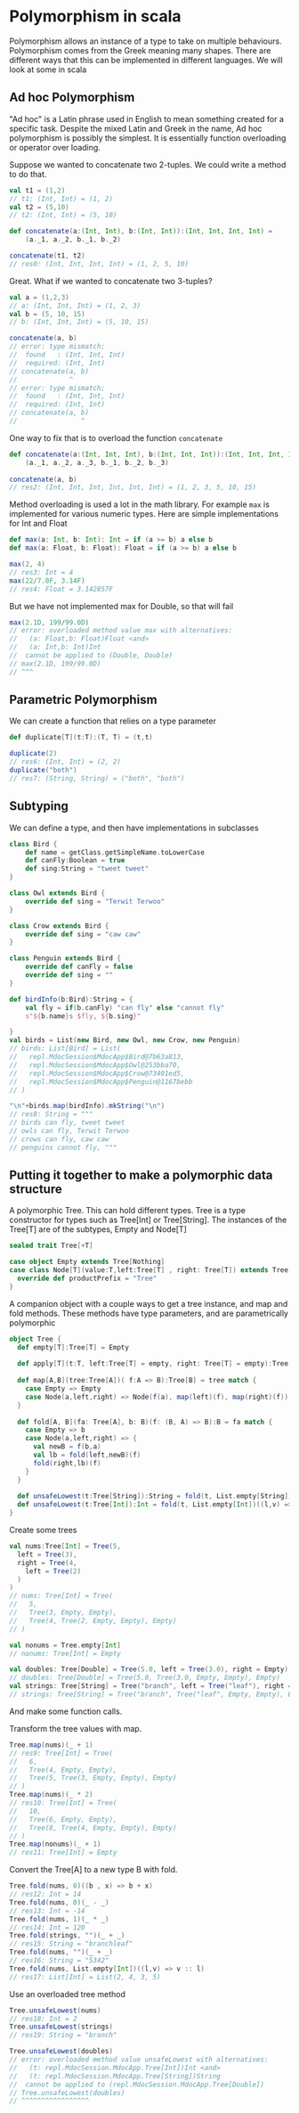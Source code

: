 # Polymorphism in scala

Polymorphism allows an instance of a type to take on multiple behaviours.
Polymorphism comes from the Greek meaning many shapes.
There are different ways that this can be implemented in different languages.
We will look at some in scala

## Ad hoc Polymorphism

"Ad hoc" is a Latin phrase used in English to mean something created for a specific task. 
Despite the mixed Latin and Greek in the name, Ad hoc polymorphism is possibly the simplest.
It is essentially function overloading or operator over loading.

Suppose we wanted to concatenate two 2-tuples.
We could write a method to do that.

```scala
val t1 = (1,2)
// t1: (Int, Int) = (1, 2)
val t2 = (5,10)
// t2: (Int, Int) = (5, 10)

def concatenate(a:(Int, Int), b:(Int, Int)):(Int, Int, Int, Int) =
    (a._1, a._2, b._1, b._2)

concatenate(t1, t2)
// res0: (Int, Int, Int, Int) = (1, 2, 5, 10)
```
Great. What if we wanted to concatenate two 3-tuples?
```scala
val a = (1,2,3)
// a: (Int, Int, Int) = (1, 2, 3)
val b = (5, 10, 15)
// b: (Int, Int, Int) = (5, 10, 15)
```
```scala
concatenate(a, b)
// error: type mismatch;
//  found   : (Int, Int, Int)
//  required: (Int, Int)
// concatenate(a, b)
//             ^
// error: type mismatch;
//  found   : (Int, Int, Int)
//  required: (Int, Int)
// concatenate(a, b)
//                ^
```

One way to fix that is to overload the function `concatenate`

```scala
def concatenate(a:(Int, Int, Int), b:(Int, Int, Int)):(Int, Int, Int, Int, Int, Int) =
    (a._1, a._2, a._3, b._1, b._2, b._3)
    
concatenate(a, b)
// res2: (Int, Int, Int, Int, Int, Int) = (1, 2, 3, 5, 10, 15)
```
Method overloading is used a lot in the math library. 
For example `max` is implemented for various numeric types. 
Here are simple implementations for Int and Float
```scala
def max(a: Int, b: Int): Int = if (a >= b) a else b
def max(a: Float, b: Float): Float = if (a >= b) a else b

max(2, 4)
// res3: Int = 4
max(22/7.0F, 3.14F)
// res4: Float = 3.142857F
```
But we have not implemented max for Double, so that will fail
```scala
max(2.1D, 199/99.0D)
// error: overloaded method value max with alternatives:
//   (a: Float,b: Float)Float <and>
//   (a: Int,b: Int)Int
//  cannot be applied to (Double, Double)
// max(2.1D, 199/99.0D)
// ^^^
```

## Parametric Polymorphism

We can create a function that relies on a type parameter

```scala
def duplicate[T](t:T):(T, T) = (t,t)

duplicate(2)
// res6: (Int, Int) = (2, 2)
duplicate("both")
// res7: (String, String) = ("both", "both")
```

## Subtyping

We can define a type, and then have implementations in subclasses

```scala
class Bird {
    def name = getClass.getSimpleName.toLowerCase
    def canFly:Boolean = true
    def sing:String = "tweet tweet"
}

class Owl extends Bird {
    override def sing = "Terwit Terwoo"
}

class Crow extends Bird {
    override def sing = "caw caw"
}

class Penguin extends Bird {
    override def canFly = false
    override def sing = ""
}

def birdInfo(b:Bird):String = {
    val fly = if(b.canFly) "can fly" else "cannot fly"
    s"${b.name}s $fly, ${b.sing}" 

}
val birds = List(new Bird, new Owl, new Crow, new Penguin)
// birds: List[Bird] = List(
//   repl.MdocSession$MdocApp$Bird@7b63a813,
//   repl.MdocSession$MdocApp$Owl@253bba70,
//   repl.MdocSession$MdocApp$Crow@73401ed5,
//   repl.MdocSession$MdocApp$Penguin@1167bebb
// )

"\n"+birds.map(birdInfo).mkString("\n")
// res8: String = """
// birds can fly, tweet tweet
// owls can fly, Terwit Terwoo
// crows can fly, caw caw
// penguins cannot fly, """
```

## Putting it together to make a polymorphic data structure

A polymorphic Tree. This can hold different types. 
Tree is a type constructor for types such as Tree[Int] or Tree[String]. 
The instances of the Tree[T] are of the subtypes, Empty and Node[T]

```scala
sealed trait Tree[+T]

case object Empty extends Tree[Nothing]
case class Node[T](value:T,left:Tree[T] , right: Tree[T]) extends Tree[T] {
  override def productPrefix = "Tree"
}
```
A companion object with a couple ways to get a tree instance, and map and fold methods. 
These methods have type parameters, and are parametrically polymorphic

```scala
object Tree {
  def empty[T]:Tree[T] = Empty
  
  def apply[T](t:T, left:Tree[T] = empty, right: Tree[T] = empty):Tree[T] = Node(t, left, right)
  
  def map[A,B](tree:Tree[A])( f:A => B):Tree[B] = tree match {
    case Empty => Empty
    case Node(a,left,right) => Node(f(a), map(left)(f), map(right)(f))
  }
  
  def fold[A, B](fa: Tree[A], b: B)(f: (B, A) => B):B = fa match {
    case Empty => b
    case Node(a,left,right) => {
      val newB = f(b,a)
      val lb = fold(left,newB)(f)
      fold(right,lb)(f)      
    }
  }
  
  def unsafeLowest(t:Tree[String]):String = fold(t, List.empty[String])((l,v) => v :: l).min
  def unsafeLowest(t:Tree[Int]):Int = fold(t, List.empty[Int])((l,v) => v :: l).min
}
```

Create some trees
```scala
val nums:Tree[Int] = Tree(5,
  left = Tree(3),
  right = Tree(4,
    left = Tree(2)
  )
)
// nums: Tree[Int] = Tree(
//   5,
//   Tree(3, Empty, Empty),
//   Tree(4, Tree(2, Empty, Empty), Empty)
// )

val nonums = Tree.empty[Int]
// nonums: Tree[Int] = Empty

val doubles: Tree[Double] = Tree(5.0, left = Tree(3.0), right = Empty)
// doubles: Tree[Double] = Tree(5.0, Tree(3.0, Empty, Empty), Empty)
val strings: Tree[String] = Tree("branch", left = Tree("leaf"), right = Empty)
// strings: Tree[String] = Tree("branch", Tree("leaf", Empty, Empty), Empty)
```
And make some function calls.

Transform the tree values with map.
```scala
Tree.map(nums)(_ + 1)
// res9: Tree[Int] = Tree(
//   6,
//   Tree(4, Empty, Empty),
//   Tree(5, Tree(3, Empty, Empty), Empty)
// )
Tree.map(nums)(_ * 2)
// res10: Tree[Int] = Tree(
//   10,
//   Tree(6, Empty, Empty),
//   Tree(8, Tree(4, Empty, Empty), Empty)
// )
Tree.map(nonums)(_ + 1)
// res11: Tree[Int] = Empty
```
Convert the Tree[A] to a new type B with fold.
```scala
Tree.fold(nums, 0)((b , x) => b + x)
// res12: Int = 14
Tree.fold(nums, 0)(_ - _)
// res13: Int = -14
Tree.fold(nums, 1)(_ * _)
// res14: Int = 120
Tree.fold(strings, "")(_ + _)
// res15: String = "branchleaf"
Tree.fold(nums, "")(_ + _)
// res16: String = "5342"
Tree.fold(nums, List.empty[Int])((l,v) => v :: l)
// res17: List[Int] = List(2, 4, 3, 5)
```
Use an overloaded tree method
```scala
Tree.unsafeLowest(nums)
// res18: Int = 2
Tree.unsafeLowest(strings)
// res19: String = "branch"
```
```scala
Tree.unsafeLowest(doubles)
// error: overloaded method value unsafeLowest with alternatives:
//   (t: repl.MdocSession.MdocApp.Tree[Int])Int <and>
//   (t: repl.MdocSession.MdocApp.Tree[String])String
//  cannot be applied to (repl.MdocSession.MdocApp.Tree[Double])
// Tree.unsafeLowest(doubles)
// ^^^^^^^^^^^^^^^^^
```
